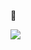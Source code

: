 👋

 [<img src="https://user-images.githubusercontent.com/96829831/203061330-2a222948-9dcd-45f0-8f5a-34f063ee1caa.png">](https://www.bacqueyrisses.dev)

